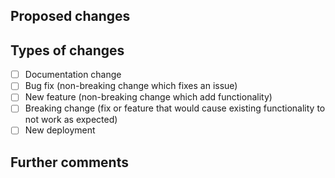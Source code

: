 ## Proposed changes

## Types of changes
- [ ] Documentation change
- [ ] Bug fix (non-breaking change which fixes an issue)
- [ ] New feature (non-breaking change which add functionality)
- [ ] Breaking change (fix or feature that would cause existing functionality to not work as expected)
- [ ] New deployment

## Further comments
